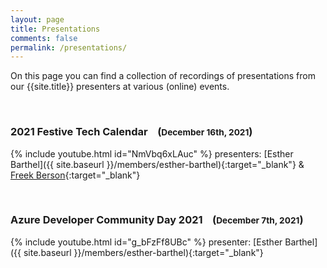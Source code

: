 ```yaml
---
layout: page
title: Presentations
comments: false
permalink: /presentations/
---
```

On this page you can find a collection of recordings of presentations from our {{site.title}} presenters at various (online) events.

&nbsp;

### 2021 Festive Tech Calendar &nbsp;&nbsp;&nbsp;(<small>December 16th, 2021</small>)

{% include youtube.html id="NmVbq6xLAuc" %}
presenters: [Esther Barthel]({{ site.baseurl }}/members/esther-barthel){:target="_blank"} & [Freek Berson](https://www.linkedin.com/in/freekberson/){:target="_blank"}

&nbsp;

### Azure Developer Community Day 2021 &nbsp;&nbsp;&nbsp;(<small>December 7th, 2021</small>)

{% include youtube.html id="g_bFzFf8UBc" %}
presenter: [Esther Barthel]({{ site.baseurl }}/members/esther-barthel){:target="_blank"}

&nbsp;

